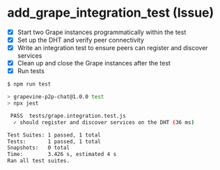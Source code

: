 # add_grape_integration_test (Issue)

- [x] Start two Grape instances programmatically within the test
- [x] Set up the DHT and verify peer connectivity
- [x] Write an integration test to ensure peers can register and discover services
- [x] Clean up and close the Grape instances after the test
- [x] Run tests

```bash
$ npm run test

> grapevine-p2p-chat@1.0.0 test
> npx jest

 PASS  tests/grape.integration.test.js
  ✓ should register and discover services on the DHT (36 ms)

Test Suites: 1 passed, 1 total
Tests:       1 passed, 1 total
Snapshots:   0 total
Time:        3.426 s, estimated 4 s
Ran all test suites.

```
